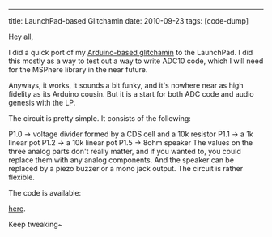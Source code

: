 ---
title: LaunchPad-based Glitchamin
date: 2010-09-23
tags: [code-dump]

Hey all,

I did a quick port of my [Arduino-based glitchamin](http://suspended-chord.info/portfolio/micros/glitchamin-arduino-2010/) to the LaunchPad. I did this mostly as a way to test out a way to write ADC10 code, which I will need for the MSPhere library in the near future.

Anyways, it works, it sounds a bit funky, and it's nowhere near as high fidelity as its Arduino cousin. But it is a start for both ADC code and audio genesis with the LP.

The circuit is pretty simple. It consists of the following:

P1.0 -> voltage divider formed by a CDS cell and a 10k resistor
P1.1 -> a 1k linear pot
P1.2 -> a 10k linear pot
P1.5 -> 8ohm speaker
The values on the three analog parts don't really matter, and if you wanted to, you could replace them with any analog components. And the speaker can be replaced by a piezo buzzer or a mono jack output. The circuit is rather flexible.

The code is available:

[here](https://github.com/gatesphere/blog-resources/raw/master/downloads/source/launchpadglitchamin.c).

Keep tweaking~ 